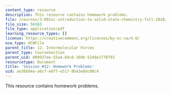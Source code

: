 ```yaml
---
content_type: resource
description: This resource contains homework problems.
file: /courses/3-091sc-introduction-to-solid-state-chemistry-fall-2010/ae36b04aa6cfe8f7e5178b43e8dc08c4_MIT3_091SCF09_hw12.pdf
file_size: 56163
file_type: application/pdf
learning_resource_types: []
license: https://creativecommons.org/licenses/by-nc-sa/4.0/
ocw_type: OCWFile
parent_title: 12. Intermolecular Forces
parent_type: CourseSection
parent_uid: 009937ee-55a4-84c8-160b-5248e1f70793
resourcetype: Document
title: 'Session #12: Homework Problems'
uid: ae36b04a-a6cf-e8f7-e517-8b43e8dc08c4
---
```

This resource contains homework problems.